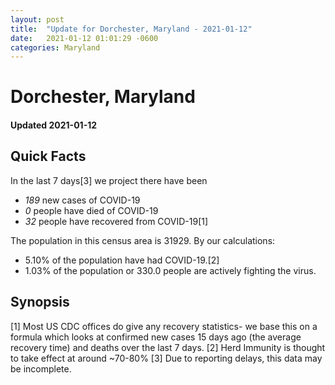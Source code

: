 ```yaml
---
layout: post
title:  "Update for Dorchester, Maryland - 2021-01-12"
date:   2021-01-12 01:01:29 -0600
categories: Maryland
---
```


# Dorchester, Maryland
#### Updated 2021-01-12

## Quick Facts

In the last 7 days[3] we project there have been
- *189* new cases of COVID-19
- *0* people have died of COVID-19
- *32* people have recovered from COVID-19[1]

The population in this census area is 31929. By our calculations:
- 5.10% of the population have had COVID-19.[2]
- 1.03% of the population or 330.0 people are actively fighting the virus.

## Synopsis




[1] Most US CDC offices do give any recovery statistics- we base this on a formula which looks at confirmed new cases
15 days ago (the average recovery time) and deaths over the last 7 days.
[2] Herd Immunity is thought to take effect at around ~70-80%
[3] Due to reporting delays, this data may be incomplete. 
    